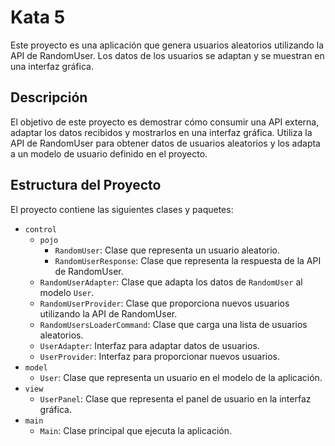 # Kata 5

Este proyecto es una aplicación que genera usuarios aleatorios utilizando la API de RandomUser. Los datos de los usuarios se adaptan y se muestran en una interfaz gráfica.

## Descripción

El objetivo de este proyecto es demostrar cómo consumir una API externa, adaptar los datos recibidos y mostrarlos en una interfaz gráfica. Utiliza la API de RandomUser para obtener datos de usuarios aleatorios y los adapta a un modelo de usuario definido en el proyecto.

## Estructura del Proyecto

El proyecto contiene las siguientes clases y paquetes:

- `control`
  - `pojo`
    - `RandomUser`: Clase que representa un usuario aleatorio.
    - `RandomUserResponse`: Clase que representa la respuesta de la API de RandomUser.
  - `RandomUserAdapter`: Clase que adapta los datos de `RandomUser` al modelo `User`.
  - `RandomUserProvider`: Clase que proporciona nuevos usuarios utilizando la API de RandomUser.
  - `RandomUsersLoaderCommand`: Clase que carga una lista de usuarios aleatorios.
  - `UserAdapter`: Interfaz para adaptar datos de usuarios.
  - `UserProvider`: Interfaz para proporcionar nuevos usuarios.
- `model`
  - `User`: Clase que representa un usuario en el modelo de la aplicación.
- `view`
  - `UserPanel`: Clase que representa el panel de usuario en la interfaz gráfica.
- `main`
  - `Main`: Clase principal que ejecuta la aplicación.
